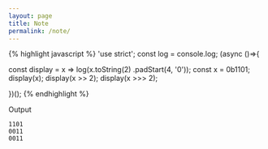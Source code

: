 ```yaml
---
layout: page
title: Note
permalink: /note/
---
```


{% highlight javascript %}
'use strict'; const log = console.log; (async ()=>{

const display = x => log(x.toString(2)
                          .padStart(4, '0'));
const x = 0b1101;
display(x);
display(x >> 2);
display(x >>> 2);

})();
{% endhighlight %}

Output

```
1101
0011
0011
```
